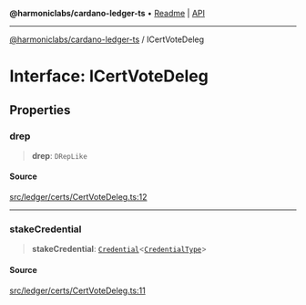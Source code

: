**@harmoniclabs/cardano-ledger-ts** • [Readme](../Introduction.md) \| [API](../globals.md)

***

[@harmoniclabs/cardano-ledger-ts](../Introduction.md) / ICertVoteDeleg

# Interface: ICertVoteDeleg

## Properties

### drep

> **drep**: `DRepLike`

#### Source

[src/ledger/certs/CertVoteDeleg.ts:12](https://github.com/HarmonicLabs/cardano-ledger-ts/blob/d1659b0/src/ledger/certs/CertVoteDeleg.ts#L12)

***

### stakeCredential

> **stakeCredential**: [`Credential`](../classes/Credential.md)\<[`CredentialType`](../enumerations/CredentialType.md)\>

#### Source

[src/ledger/certs/CertVoteDeleg.ts:11](https://github.com/HarmonicLabs/cardano-ledger-ts/blob/d1659b0/src/ledger/certs/CertVoteDeleg.ts#L11)
